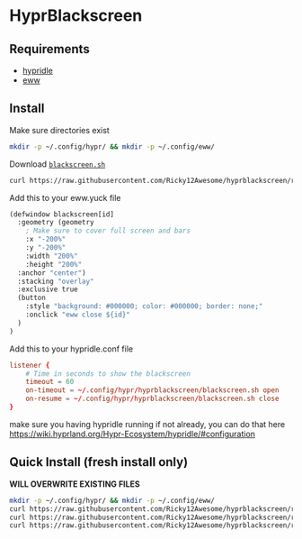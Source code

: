 # HyprBlackscreen

## Requirements

- [hypridle](https://wiki.hyprland.org/Hypr-Ecosystem/hypridle/)
- [eww](https://elkowar.github.io/eww/)

## Install

Make sure directories exist

```sh
mkdir -p ~/.config/hypr/ && mkdir -p ~/.config/eww/
```

Download [`blackscreen.sh`](blackscreen.sh)
```sh
curl https://raw.githubusercontent.com/Ricky12Awesome/hyprblackscreen/refs/heads/main/blackscreen.sh > ~/.config/hypr/blackscreen.sh
```

Add this to your eww.yuck file
```lisp
(defwindow blackscreen[id]
  :geometry (geometry
    ; Make sure to cover full screen and bars
    :x "-200%"
    :y "-200%"
    :width "200%"
    :height "200%"
  :anchor "center")
  :stacking "overlay"
  :exclusive true
  (button
    :style "background: #000000; color: #000000; border: none;"
    :onclick "eww close ${id}"
  )
)
```

Add this to your hypridle.conf file
```conf
listener {
    # Time in seconds to show the blackscreen
    timeout = 60
    on-timeout = ~/.config/hypr/hyprblackscreen/blackscreen.sh open
    on-resume = ~/.config/hypr/hyprblackscreen/blackscreen.sh close
}
```

make sure you having hypridle running if not already, you can do that here https://wiki.hyprland.org/Hypr-Ecosystem/hypridle/#configuration

## Quick Install (fresh install only)
**WILL OVERWRITE EXISTING FILES**
```sh
mkdir -p ~/.config/hypr/ && mkdir -p ~/.config/eww/
curl https://raw.githubusercontent.com/Ricky12Awesome/hyprblackscreen/refs/heads/main/blackscreen.sh > ~/.config/hypr/blackscreen.sh
curl https://raw.githubusercontent.com/Ricky12Awesome/hyprblackscreen/refs/heads/main/eww.yuck > ~/.config/eww/eww.yuck
curl https://raw.githubusercontent.com/Ricky12Awesome/hyprblackscreen/refs/heads/main/hypridle.conf > ~/.config/hypr/hypridle.conf
```